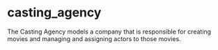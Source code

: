 # casting_agency
The Casting Agency models a company that is responsible for creating movies and managing and assigning actors to those movies.
